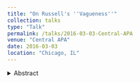 ```yaml
---
title: "On Russell's ''Vagueness''"
collection: talks
type: "Talk"
permalink: /talks/2016-03-03-Central-APA
venue: "Central APA"
date: 2016-03-03
location: "Chicago, IL"
---
```


<details>
  <summary>Abstract</summary>
I argue that Bertrand Russell's 1923 ''Vagueness'' has wrongly endured long-standing
criticism in the secondary literature on metaphysical vagueness. I divide the most com-
mon criticisms of Russell into three 'myths', as I call them. I then indicate why none
of these three myths is justifed by the light of a close reading of Russell's 1923 piece.
The upshot of dispelling the myths is inviting work on *representationalism*, the view
that metaphysical vagueness is a feature of representations.
</details>
